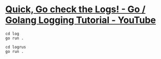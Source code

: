 # [Quick, Go check the Logs! - Go / Golang Logging Tutorial - YouTube](https://www.youtube.com/watch?v=p45_9nOpD4k "Quick, Go check the Logs! - Go / Golang Logging Tutorial - YouTube")

```
cd log
go run .
```

```
cd logrus
go run .
```
